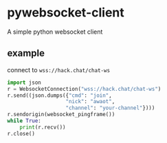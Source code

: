 # pywebsocket-client
A simple python websocket client

## example
connect to `wss://hack.chat/chat-ws`
```python
import json
r = WebsocketConnection("wss://hack.chat/chat-ws")
r.send((json.dumps({"cmd": "join",
                   "nick": "awaot",
                   "channel": "your-channel"})))
r.sendorigin(websocket_pingframe())
while True:
    print(r.recv())
r.close()
```
